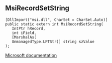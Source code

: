 ## MsiRecordSetString

```
[DllImport("msi.dll", CharSet = CharSet.Auto)]
public static extern int MsiRecordSetString(
   IntPtr hRecord,
   int iField,
   [MarshalAs(
   UnmanagedType.LPTStr)] string szValue
);
```

[Microsoft documentation](https://docs.microsoft.com/en-us/windows/win32/api/msi/nf-msi-msirecordsetstring)
